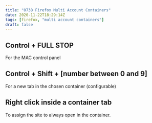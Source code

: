```yaml
---
title: "0738 Firefox Multi Account Containers"
date: 2020-11-22T18:29:14Z
tags: [firefox, "multi account containers"]
draft: false
---
```

## Control + FULL STOP

For the MAC control panel

## Control + Shift + [number between 0 and 9]

For a new tab in the chosen container (configurable)

## Right click inside a container tab

To assign the site to always open in the container.